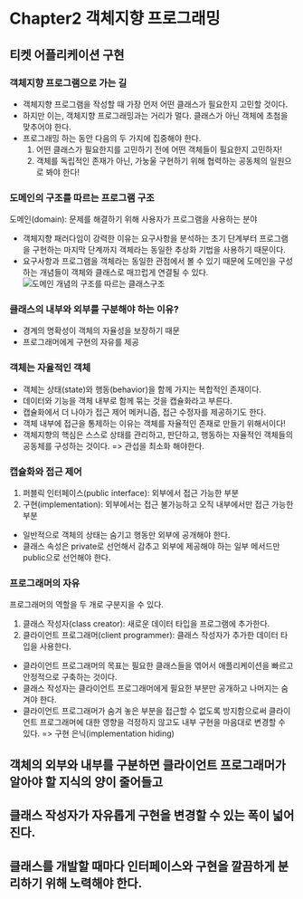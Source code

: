 Chapter2 객체지향 프로그래밍
=======================

## 티켓 어플리케이션 구현
### 객체지향 프로그램으로 가는 길 
- 객체지향 프로그램을 작성할 때 가장 먼저 어떤 클래스가 필요한지 고민할 것이다. 
- 하지만 이는, 객체지향 프로그래밍과는 거리가 멀다. 클래스가 아닌 객체에 초첨을 맞추어야 한다. 
- 프로그래밍 하는 동안 다음의 두 가지에 집중해야 한다. 
  1. 어떤 클래스가 필요한지를 고민하기 전에 어떤 객체들이 필요한지 고민하자! 
  2. 객체를 독립적인 존재가 아닌, 가눙울 구현하기 위해 협력하는 공동체의 일원으로 봐야 한다! 

### 도메인의 구조를 따르는 프로그램 구조 
도메인(domain): 문제를 해결하기 위해 사용자가 프로그램을 사용하는 분야
- 객체지향 패러다임이 강력한 이유는 요구사항을 분석하는 초기 단계부터 프로그램을 구현하는 마지막 단계까지 객체라는 동일한 추상화 기법을 사용하기 때문이다. 
- 요구사항과 프로그램을 객체라는 동일한 관점에서 볼 수 있기 때문에 도메인을 구성하는 개념들이 객체와 클래스로 매끄럽게 연결될 수 있다. 
![도메인 개념의 구조를 따르는 클래스구조](https://user-images.githubusercontent.com/90598930/146708196-f608314e-0c96-435f-a537-344e4dc71c34.jpeg)

### 클래스의 내부와 외부를 구분해야 하는 이유?
- 경계의 명확성이 객체의 자율성을 보장하기 때문
- 프로그래머에게 구현의 자유를 제공 

### 객체는 자율적인 객체
- 객체는 상태(state)와 행동(behavior)을 함께 가지는 복합적인 존재이다. 
- 데이터와 기능을 객체 내부로 함께 묶는 것을 캡슐화라고 부른다. 
- 캡슐화에서 더 나아가 접근 제어 메커니즘, 접근 수정자를 제공하기도 한다. 
- 객체 내부에 접근을 통제하는 이유는 객체를 자율적인 존재로 만들기 위해서이다! 
- 객체지향의 핵심은 스스로 상태를 관리하고, 판단하고, 행동하는 자율적인 객체들의 공동체를 구성하는 것이다. => 관섭을 최소화 해야한다. 

### 캡슐화와 접근 제어
1. 퍼블릭 인터페이스(public interface): 외부에서 접근 가능한 부분
2. 구현(implementation): 외부에서는 접근 불가능하고 오직 내부에서만 접근 가능한 부분
- 일반적으로 객체의 상태는 숨기고 행동만 외부에 공개해야 한다. 
- 클래스 속성은 private로 선언해서 감추고 외부에 제공해야 하는 일부 메서드만 public으로 선언해야 한다. 

### 프로그래머의 자유 
프로그래머의 역할을 두 개로 구분지을 수 있다. 
1. 클래스 작성자(class creator): 새로운 데이터 타입을 프로그램에 추가한다. 
2. 클라이언트 프로그래머(client programmer): 클래스 작성자가 추가한 데이터 타입을 사용한다. 
- 클라이언트 프로그래머의 목표는 필요한 클래스들을 엮어서 애플리케이션을 빠르고 안정적으로 구축하는 것이다. 
- 클래스 작성자는 클라이언트 프로그래머에게 필요한 부분만 공개하고 나머지는 숨겨야 한다. 
- 클라이언트 프로그래머가 숨겨 놓은 부분을 접근할 수 없도록 방지함으로써 클라이언트 프로그래머에 대한 영향을 걱정하지 않고도 내부 구현을 마음대로 변경할 수 있다. => 구현 은닉(implementation hiding) 

## 객체의 외부와 내부를 구분하면 클라이언트 프로그래머가 알아야 할 지식의 양이 줄어들고
## 클래스 작성자가 자유롭게 구현을 변경할 수 있는 폭이 넓어진다. 
## 클래스를 개발할 때마다 인터페이스와 구현을 깔끔하게 분리하기 위해 노력해야 한다. 

